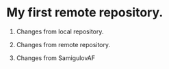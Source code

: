 # My first remote repository.

1. Changes from local repository.

2. Changes from remote repository.

3. Changes from SamigulovAF
